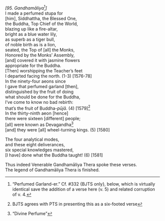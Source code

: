 *\[95. Gandhamāliya*[^1]*\]*  
I made a perfumed stupa for  
\[him\], Siddhattha, the Blessed One,  
the Buddha, Top Chief of the World,  
blazing up like a fire-altar,  
bright as a blue water lily,  
as superb as a tiger bull,  
of noble birth as is a lion,  
seated, the Top of \[all\] the Monks,  
Honored by the Monks’ Assembly,  
\[and\] covered it with jasmine flowers  
appropriate for the Buddha.  
\[Then\] worshipping the Teacher’s feet  
I departed facing the north. (1-3) \[1576-78\]  
In the ninety-four aeons since  
I gave that perfumed garland \[then\],  
distinguished by the fruit of doing  
what should be done for the Buddha,  
I’ve come to know no bad rebirth:  
that’s the fruit of Buddha-*pūjā*. (4) \[1579\][^2]  
In the thirty-ninth aeon \[hence\]  
there were sixteen \[different\] people;  
\[all\] were known as Devagandha[^3]  
\[and\] they were \[all\] wheel-turning kings. (5) \[1580\]

The four analytical modes,  
and these eight deliverances,  
six special knowledges mastered,  
\[I have\] done what the Buddha taught! (6) \[1581\]

Thus indeed Venerable Gandhamāliya Thera spoke these verses.  
The legend of Gandhamāliya Thera is finished.  
[^1]: “Perfumed Garland-er.” Cf. \#332 {BJTS only}, below, which is
    virtually identical save the addition of a verse here (v. 5) and
    related corruption of v. 4.  
[^2]: BJTS agrees with PTS in presenting this as a six-footed verse  
[^3]: “Divine Perfume”
